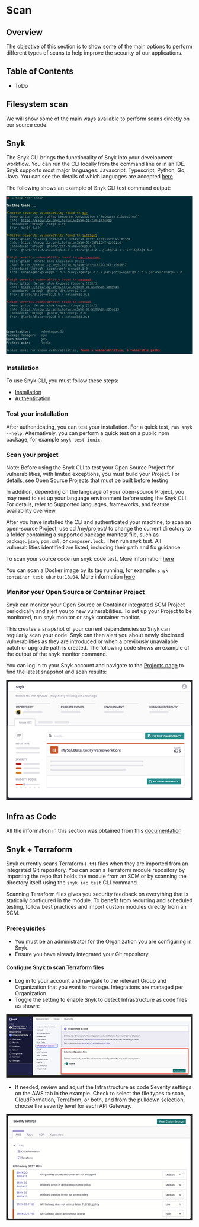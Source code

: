 # Scan

## Overview

The objective of this section is to show some of the main options to perform different types of scans to help improve the security of our applications.

## Table of Contents

- ToDo

## Filesystem scan

We will show some of the main ways available to perform scans directly on our source code.

## Snyk

The Snyk CLI brings the functionality of Snyk into your development workflow. You can run the CLI locally from the command line or in an IDE.
Snyk supports most major languages: Javascript, Typescript, Python, Go, Java. You can see the details of which languages are accepted [here](https://docs.snyk.io/getting-started/supported-languages-and-frameworks)

The following shows an example of Snyk CLI test command output:

![Snyk Scan](../assets/scan-snyk.png)

### Installation

To use Snyk CLI, you must follow these steps:

- [Installation](https://docs.snyk.io/snyk-cli/install-or-update-the-snyk-cli)
- [Authentication](https://docs.snyk.io/snyk-cli/authenticate-the-cli-with-your-account)

### Test your installation

After authenticating, you can test your installation. For a quick test, `run snyk --help`.
Alternatively, you can perform a quick test on a public npm package, for example `snyk test ionic`.

### Scan your project

Note: Before using the Snyk CLI to test your Open Source Project for vulnerabilities, with limited exceptions, you must build your Project. For details, see Open Source Projects that must be built before testing.

In addition, depending on the language of your open-source Project, you may need to set up your language environment before using the Snyk CLI. For details, refer to Supported languages, frameworks, and feature availability overview.

After you have installed the CLI and authenticated your machine, to scan an open-source Project, use cd /my/project/ to change the current directory to a folder containing a supported package manifest file, such as `package.json`, `pom.xml`, or `composer.lock`. Then run snyk test. All vulnerabilities identified are listed, including their path and fix guidance.

To scan your source code run snyk code test. More information [here](https://docs.snyk.io/snyk-cli/scan-and-maintain-projects-using-the-cli/snyk-cli-for-open-source)

You can scan a Docker image by its tag running, for example: `snyk container test ubuntu:18.04`. More information [here](https://docs.snyk.io/snyk-cli/commands/container)

### Monitor your Open Source or Container Project

Snyk can monitor your Open Source or Container integrated SCM Project periodically and alert you to new vulnerabilities. To set up your Project to be monitored, run snyk monitor or snyk container monitor.

This creates a snapshot of your current dependencies so Snyk can regularly scan your code. Snyk can then alert you about newly disclosed vulnerabilities as they are introduced or when a previously unavailable patch or upgrade path is created. The following code shows an example of the output of the snyk monitor command.

You can log in to your Snyk account and navigate to the [Projects page](https://app.snyk.io/projects?_gl=1*18cfs1o*_ga*MjA0MzE3ODY5Mi4xNzA4NjIzNzk4*_ga_X9SH3KP7B4*MTcxMTQ3NTk5OC40LjEuMTcxMTQ3NjkzNy4wLjAuMA..) to find the latest snapshot and scan results:

![Snyk Snapshots](../assets/snyk-snapshots.png)

## Infra as Code

All the information in this section was obtained from this [documentation](https://docs.snyk.io/scan-with-snyk/snyk-iac/scan-your-iac-source-code)

## Snyk + Terraform

Snyk currently scans Terraform (`.tf`) files when they are imported from an integrated Git repository. You can scan a Terraform module repository by importing the repo that holds the module from an SCM or by scanning the directory itself using the `snyk iac test` CLI command.

Scanning Terraform files gives you security feedback on everything that is statically configured in the module. To benefit from recurring and scheduled testing, follow best practices and import custom modules directly from an SCM.

### Prerequisites

- You must be an administrator for the Organization you are configuring in Snyk.
- Ensure you have already integrated your Git repository.

#### Configure Snyk to scan Terraform files

- Log in to your account and navigate to the relevant Group and Organization that you want to manage.
  Integrations are managed per Organization.
- Toggle the setting to enable Snyk to detect Infrastructure as code files as shown:

![Snyk iac-1](../assets/snyk-iac-1.png)

- If needed, review and adjust the Infrastructure as code Severity settings on the AWS tab in the example.
  Check to select the file types to scan, CloudFormation, Terraform, or both, and from the pulldown selection, choose the severity level for each API Gateway.

![Snyk iac-2](../assets/snyk-iac-2.png)
